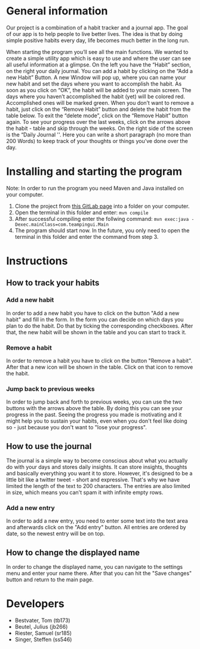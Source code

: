 # General information
Our project is a combination of a habit tracker and a journal app. The goal of our app is to help people to live better lives. The idea is that by doing simple positive habits every day, life becomes much better in the long run.

When starting the program you’ll see all the main functions. We wanted to create a simple utility app which is easy to use and where the user can see all useful information at a glimpse. On the left you have the “Habit” section, on the right your daily journal. You can add a habit by clicking on the “Add a new Habit” Button. A new Window will pop up, where you can name your new habit and set the days where you want to accomplish the habit. As soon as you click on “OK”, the habit will be added to your main screen. The days where you haven’t accomplished the habit (yet) will be colored red. Accomplished ones will be marked green.
When you don’t want to remove a habit, just click on the “Remove Habit” button and delete the habit from the table below. To exit the “delete mode”, click on the “Remove Habit” button again. To see your progress over the last weeks, click on the arrows above the habit - table and skip through the weeks.
On the right side of the screen is the “Daily Journal ''. Here you can write a short paragraph (no more than 200 Words) to keep track of your thoughts or things you’ve done over the day.

# Installing and starting the program
Note: In order to run the program you need Maven and Java installed on your computer.
1) Clone the project from [this GitLab page](https://gitlab.mi.hdm-stuttgart.de/ss546/habit-tracker) into a folder on your computer.
2) Open the terminal in this folder and enter: ```mvn compile```
3) After successful compiling enter the follwing command: ```mvn exec:java -Dexec.mainClass=com.teampingui.Main```
4) The program should start now. In the future, you only need to open the terminal in this folder and enter the command from step 3.

# Instructions
## How to track your habits
### Add a new habit
In order to add a new habit you have to click on the button "Add a new habit" and fill in the form. In the form you can decide on which days you plan to do the habit. Do that by ticking the corresponding checkboxes. After that, the new habit will be shown in the table and you can start to track it.
### Remove a habit
In order to remove a habit you have to click on the button "Remove a habit". After that a new icon will be shown in the table. Click on that icon to remove the habit.
### Jump back to previous weeks
In order to jump back and forth to previous weeks, you can use the two buttons with the arrows above the table. By doing this you can see your progress in the past. Seeing the progress you made is motivating and it might help you to sustain your habits, even when you don't feel like doing so - just because you don't want to "lose your progress".
## How to use the journal
The journal is a simple way to become conscious about what you actually do with your days and stores daily insights. It can store insights, thoughts and basically everything you want it to store. However, it's designed to be a little bit like a twitter tweet - short and expressive. That's why we have limited the length of the text to 200 characters. The entries are also limited in size, which means you can't spam it with infinite empty rows.
### Add a new entry
In order to add a new entry, you need to enter some text into the text area and afterwards click on the "Add entry" button. All entries are ordered by date, so the newest entry will be on top.
## How to change the displayed name
In order to change the displayed name, you can navigate to the settings menu and enter your name there. After that you can hit the "Save changes" button and return to the main page.

# Developers
- Bestvater, Tom (tb173)
- Beutel, Julius (jb266)
- Riester, Samuel (sr185)
- Singer, Steffen (ss546)